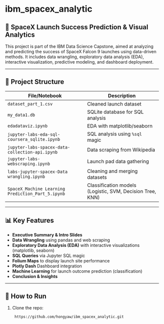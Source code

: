 # ibm_spacex_analytic

## 🚀 SpaceX Launch Success Prediction & Visual Analytics

This project is part of the IBM Data Science Capstone, aimed at analyzing and predicting the success of SpaceX Falcon 9 launches using data-driven methods. It includes data wrangling, exploratory data analysis (EDA), interactive visualization, predictive modeling, and dashboard deployment.

---

## 📂 Project Structure

| File/Notebook                              | Description |
|-------------------------------------------|-------------|
| `dataset_part_1.csv`                      | Cleaned launch dataset |
| `my_data1.db`                             | SQLite database for SQL analysis |
| `edadataviz.ipynb`                        | EDA with matplotlib/seaborn |
| `jupyter-labs-eda-sql-coursera_sqlite.ipynb` | SQL analysis using `%sql` magic |
| `jupyter-labs-spacex-data-collection-api.ipynb` | Data scraping from Wikipedia |
| `jupyter-labs-webscraping.ipynb`          | Launch pad data gathering |
| `labs-jupyter-spacex-Data wrangling.ipynb` | Cleaning and merging datasets |
| `SpaceX_Machine Learning Prediction_Part_5.ipynb` | Classification models (Logistic, SVM, Decision Tree, KNN) |

---

## 📊 Key Features

- **Executive Summary & Intro Slides**
- **Data Wrangling** using pandas and web scraping
- **Exploratory Data Analysis (EDA)** with interactive visualizations (matplotlib, seaborn)
- **SQL Queries** via Jupyter SQL magic
- **Folium Maps** to display launch site performance
- **Plotly Dash** Dashboard integration
- **Machine Learning** for launch outcome prediction (classification)
- **Conclusion & Insights**

---

## 📌 How to Run

1. Clone the repo:
   ```bash
    https://github.com/hongyaw/ibm_spacex_analytic.git

